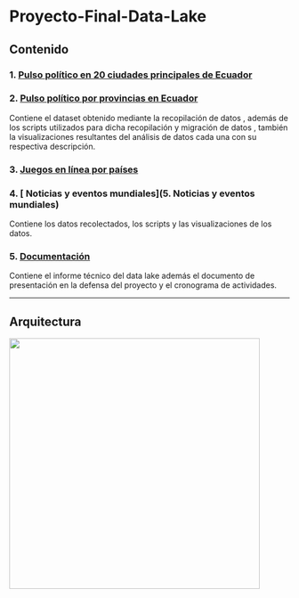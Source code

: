 # Proyecto-Final-Data-Lake

## Contenido

### 1. [Pulso político en 20 ciudades principales de Ecuador](https://github.com/JoseLuisColcha/Proyecto-Final-Data-Lake/tree/main/1.Pulso%20político%20de%2020%20ciudades%20del%20Ecuador)
### 2. [Pulso político por provincias en Ecuador](https://github.com/JoseLuisColcha/Proyecto-Final-Data-Lake/tree/main/2.Pulso%20politico%20por%20provincias)
Contiene el dataset obtenido mediante la recopilación de datos , además de los scripts utilizados para dicha recopilación y migración de datos , también la visualizaciones resultantes del análisis de datos cada una con su respectiva descripción.


### 3. [Juegos en línea por países](https://github.com/JoseLuisColcha/Proyecto-Final-Data-Lake/tree/main/3.%20JuegosOnlinePaises)
### 4. [ Noticias y eventos mundiales](5. Noticias y eventos mundiales)
Contiene los datos recolectados, los scripts y las visualizaciones de los datos.
### 5.  [Documentación](Documentación)
Contiene el informe técnico del data lake además el documento de presentación en la defensa del proyecto y el cronograma de actividades.



***


## Arquitectura 

<img src="Arquitectura_de_la solución.png" height="450"/>
